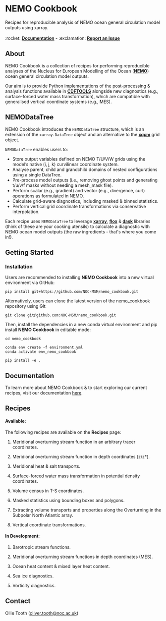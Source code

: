 # NEMO Cookbook
<p align="left">
Recipes for reproducible analysis of NEMO ocean general circulation model outputs using xarray.
</a>
<br />
<br />
:rocket:
<a href="https://noc-msm.github.io/nemo_cookbook/"> <strong>Documentation</strong></a>
- 
:exclamation:
<a href="https://github.com/NOC-MSM/nemo_cookbook/issues"><strong>Report an Issue</strong></a>
</p>

## **About**

NEMO Cookbook is a collection of recipes for performing reproducible analyses of the Nucleus for European Modelling of the Ocean ([**NEMO**](https://www.nemo-ocean.eu)) ocean general circulation model outputs.

Our aim is to provide Python implementations of the post-processing & analysis functions available in [**CDFTOOLS**](https://github.com/meom-group/CDFTOOLS) alongside new diagnostics (e.g., surface-forced water mass transformation), which are compatible with generalised vertical coordinate systems (e.g., MES).

## **NEMODataTree**

NEMO Cookbook introduces the `NEMODataTree` structure, which is an extension of the `xarray.DataTree` object and an alternative to the [**xgcm**](https://xgcm.readthedocs.io/en/latest/) grid object.

`NEMODataTree` enables users to:

* Store output variables defined on NEMO T/U/V/W grids using the model’s native (i, j, k) curvilinear coordinate system.
* Analyse parent, child and grandchild domains of nested configurations using a single DataTree.
* Pre-process model outputs (i.e., removing ghost points and generating t/u/v/f masks without needing a mesh_mask file).
* Perform scalar (e.g., gradient) and vector (e.g., divergence, curl) operations as formulated in NEMO.
* Calculate grid-aware diagnostics, including masked & binned statistics.
* Perform vertical grid coordinate transformations via conservative interpolation. 

Each recipe uses `NEMODataTree` to leverage [**xarray**](https://xarray.dev), [**flox**](https://flox.readthedocs.io/en/latest/) & [**dask**](https://www.dask.org) libraries (think of these are your cooking utensils) to calculate a diagnostic with NEMO ocean model outputs (the raw ingredients - that's where you come in!).

## **Getting Started**

### **Installation**

Users are recommended to installing **NEMO Cookbook** into a new virtual environment via GitHub:

```{bash}
pip install git+https://github.com/NOC-MSM/nemo_cookbook.git
```

Alternatively, users can clone the latest version of the nemo_cookbook repository using Git:
```{bash}
git clone git@github.com:NOC-MSM/nemo_cookbook.git
```

Then, install the dependencies in a new conda virtual environment and pip install **NEMO Cookbook** in editable mode:
```{bash}
cd nemo_cookbook

conda env create -f environment.yml
conda activate env_nemo_cookbook

pip install -e .
```

## **Documentation**

To learn more about NEMO Cookbook & to start exploring our current recipes, visit our documentation [here](https://noc-msm.github.io/nemo_cookbook/).

## **Recipes**

#### **Available:**

The following recipes are available on the **Recipes** page:

1. Meridional overturning stream function in an arbitrary tracer coordinates.

2. Meridional overturning stream function in depth coordinates (z/z*).

3. Meridional heat & salt transports.

4. Surface-forced water mass transformation in potential density coordinates.

5. Volume census in T-S coordinates.

6. Masked statistics using bounding boxes and polygons.

7. Extracting volume transports and properties along the Overturning in the Subpolar North Atlantic array.

8. Vertical coordinate transformations.

#### **In Development:**

1. Barotropic stream functions.

2. Meridional overturning stream functions in depth coordinates (MES).

3. Ocean heat content & mixed layer heat content. 

4. Sea ice diagnostics.

5. Vorticity diagnostics.

## **Contact**

Ollie Tooth (oliver.tooth@noc.ac.uk)